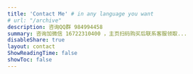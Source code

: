 ```yaml
---
title: 'Contact Me' # in any language you want
# url: "/archive"
description: 咨询QQ群 984994458 
summary: 咨询加微信 16722310400 ，主页扫码购买后联系客服领取...
disableShare: true
layout: contact
ShowReadingTime: false
showToc: false
---
```


